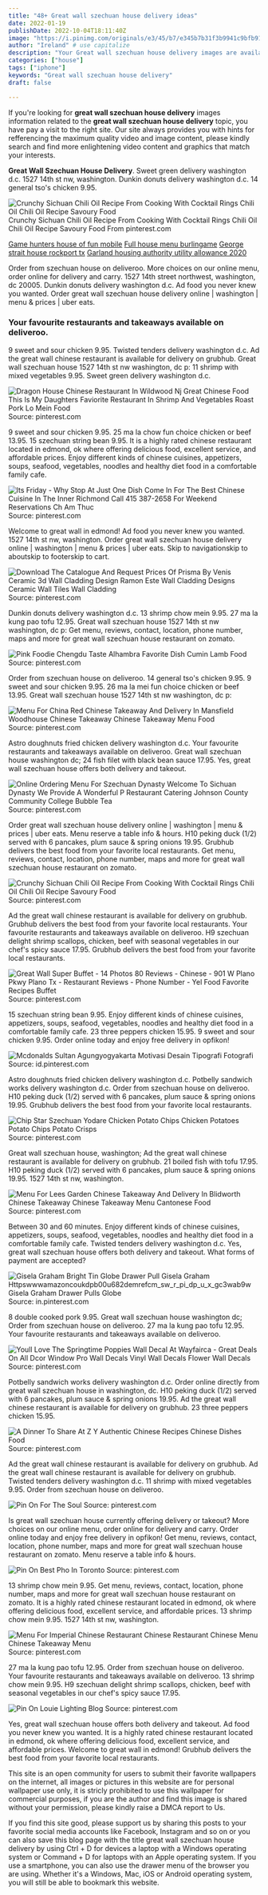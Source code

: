 ```yaml
---
title: "48+ Great wall szechuan house delivery ideas"
date: 2022-01-19
publishDate: 2022-10-04T18:11:40Z
image: "https://i.pinimg.com/originals/e3/45/b7/e345b7b31f3b9941c9bfb919fe36e3d3.jpg"
author: "Ireland" # use capitalize
description: "Your Great wall szechuan house delivery images are available. Great wall szechuan house delivery are a topic that is being searched for and liked by netizens today. You can Download the Great wall szechuan house delivery files here. Find and Download all free vectors."
categories: ["house"]
tags: ["iphone"]
keywords: "Great wall szechuan house delivery"
draft: false

---
```


If you're looking for **great wall szechuan house delivery** images information related to the **great wall szechuan house delivery** topic, you have pay a visit to the right  site.  Our site always  provides you with  hints  for refferencing  the maximum  quality video and image  content, please kindly search and find more enlightening video content and graphics  that match your interests.

**Great Wall Szechuan House Delivery**. Sweet green delivery washington d.c. 1527 14th st nw, washington. Dunkin donuts delivery washington d.c. 14 general tso&#039;s chicken 9.95.

![Crunchy Sichuan Chili Oil Recipe From Cooking With Cocktail Rings Chili Oil Chili Oil Recipe Savoury Food](https://i.pinimg.com/736x/03/39/fe/0339fe3ac576d820bf35e2095e4b014a.jpg "Crunchy Sichuan Chili Oil Recipe From Cooking With Cocktail Rings Chili Oil Chili Oil Recipe Savoury Food")
Crunchy Sichuan Chili Oil Recipe From Cooking With Cocktail Rings Chili Oil Chili Oil Recipe Savoury Food From pinterest.com

[Game hunters house of fun mobile](/game-hunters-house-of-fun-mobile/)
[Full house menu burlingame](/full-house-menu-burlingame/)
[George strait house rockport tx](/george-strait-house-rockport-tx/)
[Garland housing authority utility allowance 2020](/garland-housing-authority-utility-allowance-2020/)

Order from szechuan house on deliveroo. More choices on our online menu, order online for delivery and carry. 1527 14th street northwest, washington, dc 20005. Dunkin donuts delivery washington d.c. Ad food you never knew you wanted. Order great wall szechuan house delivery online | washington | menu &amp; prices | uber eats.

### Your favourite restaurants and takeaways available on deliveroo.

9 sweet and sour chicken 9.95. Twisted tenders delivery washington d.c. Ad the great wall chinese restaurant is available for delivery on grubhub. Great wall szechuan house 1527 14th st nw washington, dc p: 11 shrimp with mixed vegetables 9.95. Sweet green delivery washington d.c.


![Dragon House Chinese Restaurant In Wildwood Nj Great Chinese Food This Is My Daughters Faviorite Restaurant In Shrimp And Vegetables Roast Pork Lo Mein Food](https://i.pinimg.com/originals/76/27/ca/7627ca3644ac9136479d261dc05cb47b.jpg "Dragon House Chinese Restaurant In Wildwood Nj Great Chinese Food This Is My Daughters Faviorite Restaurant In Shrimp And Vegetables Roast Pork Lo Mein Food")
Source: pinterest.com

9 sweet and sour chicken 9.95. 25 ma la chow fun choice chicken or beef 13.95. 15 szechuan string bean 9.95. It is a highly rated chinese restaurant located in edmond, ok where offering delicious food, excellent service, and affordable prices. Enjoy different kinds of chinese cuisines, appetizers, soups, seafood, vegetables, noodles and healthy diet food in a comfortable family cafe.

![Its Friday - Why Stop At Just One Dish Come In For The Best Chinese Cuisine In The Inner Richmond Call 415 387-2658 For Weekend Reservations Ch Am Thuc](https://i.pinimg.com/originals/2b/fe/38/2bfe38374a7b68269589e6dded7eb469.jpg "Its Friday - Why Stop At Just One Dish Come In For The Best Chinese Cuisine In The Inner Richmond Call 415 387-2658 For Weekend Reservations Ch Am Thuc")
Source: pinterest.com

Welcome to great wall in edmond! Ad food you never knew you wanted. 1527 14th st nw, washington. Order great wall szechuan house delivery online | washington | menu &amp; prices | uber eats. Skip to navigationskip to aboutskip to footerskip to cart.

![Download The Catalogue And Request Prices Of Prisma By Venis Ceramic 3d Wall Cladding Design Ramon Este Wall Cladding Designs Ceramic Wall Tiles Wall Cladding](https://i.pinimg.com/originals/bd/2a/04/bd2a04d855bfd05b1bcdcee0843a47ed.jpg "Download The Catalogue And Request Prices Of Prisma By Venis Ceramic 3d Wall Cladding Design Ramon Este Wall Cladding Designs Ceramic Wall Tiles Wall Cladding")
Source: pinterest.com

Dunkin donuts delivery washington d.c. 13 shrimp chow mein 9.95. 27 ma la kung pao tofu 12.95. Great wall szechuan house 1527 14th st nw washington, dc p: Get menu, reviews, contact, location, phone number, maps and more for great wall szechuan house restaurant on zomato.

![Pink Foodie Chengdu Taste Alhambra Favorite Dish Cumin Lamb Food](https://i.pinimg.com/736x/6e/ab/46/6eab462ca4d27a5f2c99f903792d41a8--cumin-lamb-chengdu.jpg "Pink Foodie Chengdu Taste Alhambra Favorite Dish Cumin Lamb Food")
Source: pinterest.com

Order from szechuan house on deliveroo. 14 general tso&#039;s chicken 9.95. 9 sweet and sour chicken 9.95. 26 ma la mei fun choice chicken or beef 13.95. Great wall szechuan house 1527 14th st nw washington, dc p:

![Menu For China Red Chinese Takeaway And Delivery In Mansfield Woodhouse Chinese Takeaway Chinese Takeaway Menu Food](https://i.pinimg.com/originals/92/df/de/92dfde1c69a15e609af532cff74e7a73.png "Menu For China Red Chinese Takeaway And Delivery In Mansfield Woodhouse Chinese Takeaway Chinese Takeaway Menu Food")
Source: pinterest.com

Astro doughnuts fried chicken delivery washington d.c. Your favourite restaurants and takeaways available on deliveroo. Great wall szechuan house washington dc; 24 fish filet with black bean sauce 17.95. Yes, great wall szechuan house offers both delivery and takeout.

![Online Ordering Menu For Szechuan Dynasty Welcome To Sichuan Dynasty We Provide A Wonderful P Restaurant Catering Johnson County Community College Bubble Tea](https://i.pinimg.com/736x/27/cc/7a/27cc7ab95a548e4c4a14a367b048a7c8.jpg "Online Ordering Menu For Szechuan Dynasty Welcome To Sichuan Dynasty We Provide A Wonderful P Restaurant Catering Johnson County Community College Bubble Tea")
Source: pinterest.com

Order great wall szechuan house delivery online | washington | menu &amp; prices | uber eats. Menu reserve a table info &amp; hours. H10 peking duck (1/2) served with 6 pancakes, plum sauce &amp; spring onions 19.95. Grubhub delivers the best food from your favorite local restaurants. Get menu, reviews, contact, location, phone number, maps and more for great wall szechuan house restaurant on zomato.

![Crunchy Sichuan Chili Oil Recipe From Cooking With Cocktail Rings Chili Oil Chili Oil Recipe Savoury Food](https://i.pinimg.com/736x/03/39/fe/0339fe3ac576d820bf35e2095e4b014a.jpg "Crunchy Sichuan Chili Oil Recipe From Cooking With Cocktail Rings Chili Oil Chili Oil Recipe Savoury Food")
Source: pinterest.com

Ad the great wall chinese restaurant is available for delivery on grubhub. Grubhub delivers the best food from your favorite local restaurants. Your favourite restaurants and takeaways available on deliveroo. H9 szechuan delight shrimp scallops, chicken, beef with seasonal vegetables in our chef&#039;s spicy sauce 17.95. Grubhub delivers the best food from your favorite local restaurants.

![Great Wall Super Buffet - 14 Photos 80 Reviews - Chinese - 901 W Plano Pkwy Plano Tx - Restaurant Reviews - Phone Number - Yel Food Favorite Recipes Buffet](https://i.pinimg.com/474x/0b/ec/c6/0becc65f8cf3b843b0363fb2c59bb68c--numbers-phones.jpg "Great Wall Super Buffet - 14 Photos 80 Reviews - Chinese - 901 W Plano Pkwy Plano Tx - Restaurant Reviews - Phone Number - Yel Food Favorite Recipes Buffet")
Source: pinterest.com

15 szechuan string bean 9.95. Enjoy different kinds of chinese cuisines, appetizers, soups, seafood, vegetables, noodles and healthy diet food in a comfortable family cafe. 23 three peppers chicken 15.95. 9 sweet and sour chicken 9.95. Order online today and enjoy free delivery in opfikon!

![Mcdonalds Sultan Agungyogyakarta Motivasi Desain Tipografi Fotografi](https://i.pinimg.com/originals/ea/9a/56/ea9a56e197bb2be974846fe8c45c12db.jpg "Mcdonalds Sultan Agungyogyakarta Motivasi Desain Tipografi Fotografi")
Source: id.pinterest.com

Astro doughnuts fried chicken delivery washington d.c. Potbelly sandwich works delivery washington d.c. Order from szechuan house on deliveroo. H10 peking duck (1/2) served with 6 pancakes, plum sauce &amp; spring onions 19.95. Grubhub delivers the best food from your favorite local restaurants.

![Chip Star Szechuan Yodare Chicken Potato Chips Chicken Potatoes Potato Chips Potato Crisps](https://i.pinimg.com/564x/11/00/ea/1100ea1b0505fd370609d91e348a9d52.jpg "Chip Star Szechuan Yodare Chicken Potato Chips Chicken Potatoes Potato Chips Potato Crisps")
Source: pinterest.com

Great wall szechuan house, washington; Ad the great wall chinese restaurant is available for delivery on grubhub. 21 boiled fish with tofu 17.95. H10 peking duck (1/2) served with 6 pancakes, plum sauce &amp; spring onions 19.95. 1527 14th st nw, washington.

![Menu For Lees Garden Chinese Takeaway And Delivery In Blidworth Chinese Takeaway Chinese Takeaway Menu Cantonese Food](https://i.pinimg.com/originals/50/f6/16/50f6165f712249fb76f8d7f9de1dfddd.png "Menu For Lees Garden Chinese Takeaway And Delivery In Blidworth Chinese Takeaway Chinese Takeaway Menu Cantonese Food")
Source: pinterest.com

Between 30 and 60 minutes. Enjoy different kinds of chinese cuisines, appetizers, soups, seafood, vegetables, noodles and healthy diet food in a comfortable family cafe. Twisted tenders delivery washington d.c. Yes, great wall szechuan house offers both delivery and takeout. What forms of payment are accepted?

![Gisela Graham Bright Tin Globe Drawer Pull Gisela Graham Httpswwwamazoncoukdpb00u682demrefcm_sw_r_pi_dp_u_x_gc3wab9w Gisela Graham Drawer Pulls Globe](https://i.pinimg.com/564x/ee/6a/32/ee6a32c6f07531efafed061d12b4a35c.jpg "Gisela Graham Bright Tin Globe Drawer Pull Gisela Graham Httpswwwamazoncoukdpb00u682demrefcm_sw_r_pi_dp_u_x_gc3wab9w Gisela Graham Drawer Pulls Globe")
Source: in.pinterest.com

8 double cooked pork 9.95. Great wall szechuan house washington dc; Order from szechuan house on deliveroo. 27 ma la kung pao tofu 12.95. Your favourite restaurants and takeaways available on deliveroo.

![Youll Love The Springtime Poppies Wall Decal At Wayfairca - Great Deals On All Dcor Window Pro Wall Decals Vinyl Wall Decals Flower Wall Decals](https://i.pinimg.com/736x/4c/02/b0/4c02b0e4567d974b9db140a55f55d2f7.jpg "Youll Love The Springtime Poppies Wall Decal At Wayfairca - Great Deals On All Dcor Window Pro Wall Decals Vinyl Wall Decals Flower Wall Decals")
Source: pinterest.com

Potbelly sandwich works delivery washington d.c. Order online directly from great wall szechuan house in washington, dc. H10 peking duck (1/2) served with 6 pancakes, plum sauce &amp; spring onions 19.95. Ad the great wall chinese restaurant is available for delivery on grubhub. 23 three peppers chicken 15.95.

![A Dinner To Share At Z Y Authentic Chinese Recipes Chinese Dishes Food](https://i.pinimg.com/originals/ff/c7/1f/ffc71f2699e0809e4debc84f16901d5a.jpg "A Dinner To Share At Z Y Authentic Chinese Recipes Chinese Dishes Food")
Source: pinterest.com

Ad the great wall chinese restaurant is available for delivery on grubhub. Ad the great wall chinese restaurant is available for delivery on grubhub. Twisted tenders delivery washington d.c. 11 shrimp with mixed vegetables 9.95. Order from szechuan house on deliveroo.

![Pin On For The Soul](https://i.pinimg.com/originals/5f/a3/ed/5fa3edebdd5207e09afcfcaddc38689a.jpg "Pin On For The Soul")
Source: pinterest.com

Is great wall szechuan house currently offering delivery or takeout? More choices on our online menu, order online for delivery and carry. Order online today and enjoy free delivery in opfikon! Get menu, reviews, contact, location, phone number, maps and more for great wall szechuan house restaurant on zomato. Menu reserve a table info &amp; hours.

![Pin On Best Pho In Toronto](https://i.pinimg.com/originals/d7/19/29/d719293f38741d2b73c31aafdd2273b6.png "Pin On Best Pho In Toronto")
Source: pinterest.com

13 shrimp chow mein 9.95. Get menu, reviews, contact, location, phone number, maps and more for great wall szechuan house restaurant on zomato. It is a highly rated chinese restaurant located in edmond, ok where offering delicious food, excellent service, and affordable prices. 13 shrimp chow mein 9.95. 1527 14th st nw, washington.

![Menu For Imperial Chinese Restaurant Chinese Restaurant Chinese Menu Chinese Takeaway Menu](https://i.pinimg.com/736x/b0/29/7b/b0297bb7937cb6cc1bf0292cf82c58e0--menu.jpg "Menu For Imperial Chinese Restaurant Chinese Restaurant Chinese Menu Chinese Takeaway Menu")
Source: pinterest.com

27 ma la kung pao tofu 12.95. Order from szechuan house on deliveroo. Your favourite restaurants and takeaways available on deliveroo. 13 shrimp chow mein 9.95. H9 szechuan delight shrimp scallops, chicken, beef with seasonal vegetables in our chef&#039;s spicy sauce 17.95.

![Pin On Louie Lighting Blog](https://i.pinimg.com/originals/e3/45/b7/e345b7b31f3b9941c9bfb919fe36e3d3.jpg "Pin On Louie Lighting Blog")
Source: pinterest.com

Yes, great wall szechuan house offers both delivery and takeout. Ad food you never knew you wanted. It is a highly rated chinese restaurant located in edmond, ok where offering delicious food, excellent service, and affordable prices. Welcome to great wall in edmond! Grubhub delivers the best food from your favorite local restaurants.

This site is an open community for users to submit their favorite wallpapers on the internet, all images or pictures in this website are for personal wallpaper use only, it is stricly prohibited to use this wallpaper for commercial purposes, if you are the author and find this image is shared without your permission, please kindly raise a DMCA report to Us.

If you find this site good, please support us by sharing this posts to your favorite social media accounts like Facebook, Instagram and so on or you can also save this blog page with the title great wall szechuan house delivery by using Ctrl + D for devices a laptop with a Windows operating system or Command + D for laptops with an Apple operating system. If you use a smartphone, you can also use the drawer menu of the browser you are using. Whether it's a Windows, Mac, iOS or Android operating system, you will still be able to bookmark this website.
